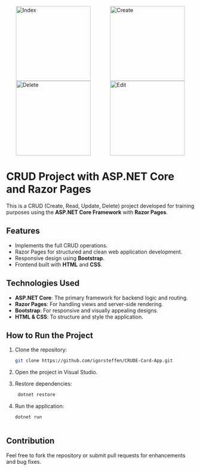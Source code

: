 
<div style="display: flex; justify-content: space-around; flex-wrap: wrap;">
    <img src="https://i.postimg.cc/hGqZYdhS/index.jpg" alt="Index" width="200">
    <img src="https://i.postimg.cc/zXVQHN91/create.jpg" alt="Create" width="200">
    <img src="https://i.postimg.cc/yYtbF5H3/delete.jpg" alt="Delete" width="200">
    <img src="https://i.postimg.cc/g2hB4DzS/edit.jpg" alt="Edit" width="200">
</div>


# CRUD Project with ASP.NET Core and Razor Pages
This is a CRUD (Create, Read, Update, Delete) project developed for training purposes using the **ASP.NET Core Framework** with **Razor Pages**.

## Features

- Implements the full CRUD operations.
- Razor Pages for structured and clean web application development.
- Responsive design using **Bootstrap**.
- Frontend built with **HTML** and **CSS**.

## Technologies Used

- **ASP.NET Core**: The primary framework for backend logic and routing.
- **Razor Pages**: For handling views and server-side rendering.
- **Bootstrap**: For responsive and visually appealing designs.
- **HTML & CSS**: To structure and style the application.


## How to Run the Project

1. Clone the repository:
   ```bash
   git clone https://github.com/igorsteffen/CRUDE-Card-App.git

2. Open the project in Visual Studio.

3. Restore dependencies:
   ```bash
    dotnet restore

5. Run the application:
    ```bash
    dotnet run



## Contribution
Feel free to fork the repository or submit pull requests for enhancements and bug fixes.
